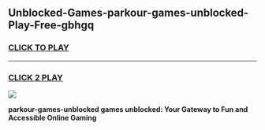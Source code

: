 
## Unblocked-Games-parkour-games-unblocked-Play-Free-gbhgq
<h3>
<a href="https://premium76.site?title=parkour-games-unblocked&ref=24M">CLICK TO PLAY</a></h3>
<hr>

<h3>
<a href="https://premium76.site?title=parkour-games-unblocked&ref=24M">CLICK 2 PLAY</a>
  
</h3>

<a href="https://premium76.site?title=parkour-games-unblocked&ref=24M"><img src="https://clearcache.store/games.png"></a>


**parkour-games-unblocked games unblocked: Your Gateway to Fun and Accessible Online Gaming**

